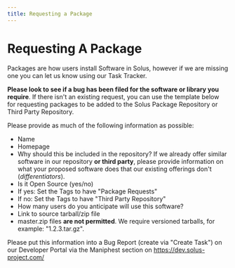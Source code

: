 ```yaml
---
title: Requesting a Package
---
```

# Requesting A Package

Packages are how users install Software in Solus, however if we are missing one you can let us know using our Task Tracker. 

**Please look to see if a bug has been filed for the software or library you require**. If there isn't an existing request, you can use the template below for requesting packages to be added to the Solus 
Package Repository or Third Party Repository.

Please provide as much of the following information as possible:

- Name
- Homepage
- Why should this be included in the repository? If we already offer similar software in our repository **or third party**, please provide information on what your proposed software does that our existing offerings don't (*differentiators*).
- Is it Open Source (yes/no)
 - If yes: Set the Tags to have "Package Requests"
 - If no: Set the Tags to have "Third Party Repository"
- How many users do you anticipate will use this software?
- Link to source tarball/zip file
 - master.zip files **are not permitted**. We require versioned tarballs, for example: "1.2.3.tar.gz".

Please put this information into a Bug Report (create via "Create Task") on our Developer Portal via the Maniphest section on https://dev.solus-project.com/